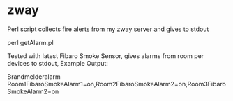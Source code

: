 # zway
Perl script collects fire alerts from my zway server and gives to stdout

perl getAlarm.pl

Tested with latest Fibaro Smoke Sensor,
gives alarms from room per devices to stdout, Example Output:

Brandmelderalarm Room1FibaroSmokeAlarm1=on,Room2FibaroSmokeAlarm2=on,Room3FibaroSmokeAlarm2=on
